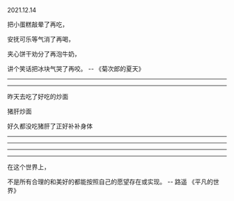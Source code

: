 2021.12.14

把小蛋糕敲晕了再吃，

安抚可乐等气消了再喝，

夹心饼干劝分了再泡牛奶，

讲个笑话把冰块气哭了再咬。 --  《菊次郎的夏天》

------

------

昨天去吃了好吃的炒面

猪肝炒面

好久都没吃猪肝了正好补补身体

----

-----





---------

--------

在这个世界上，

不是所有合理的和美好的都能按照自己的愿望存在或实现。 -- 路遥 《平凡的世界》





